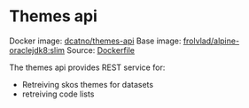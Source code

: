 # Themes api

Docker image: [dcatno/themes-api](https://hub.docker.com/r/dcatno/registration-api/)
Base image: [frolvlad/alpine-oraclejdk8:slim]()
Source: [Dockerfile]()

The themes api provides REST service for:
* Retreiving skos themes for datasets
* retreiving code lists
